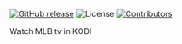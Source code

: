 [![GitHub release](https://img.shields.io/github/release/eracknaphobia/plugin.video.mlbtv.svg)](https://github.com/eracknaphobia/plugin.video.mlbtv/releases)
![License](https://img.shields.io/badge/license-GPL%20(%3E%3D%202)-orange)
[![Contributors](https://img.shields.io/github/contributors/eracknaphobia/plugin.video.mlbtv.svg)](https://github.com/eracknaphobia/plugin.video.mlbtv/graphs/contributors)

Watch MLB tv in KODI

